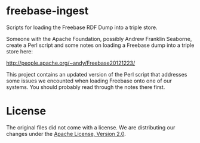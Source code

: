 freebase-ingest
===============

Scripts for loading the Freebase RDF Dump into a triple store.

Someone with the Apache Foundation, possibly Andrew Franklin Seaborne,
create a Perl script and some notes on loading a Freebase dump into
a triple store here:

http://people.apache.org/~andy/Freebase20121223/

This project contains an updated version of the Perl script that
addresses some issues we encounted when loading Freebase onto one
of our systems.  You should probably read through the notes there
first.

License
=======

The original files did not come with a license.  We are distributing
our changes under the
[Apache License, Version 2.0](http://www.apache.org/licenses/LICENSE-2.0).
